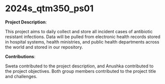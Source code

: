 # 2024s_qtm350_ps01

**Project Description**:

This project aims to daily collect and store all incident cases of antibiotic resistant infections. Data will be pulled from electronic health records stored in hospital systems, health ministries, and public health departments across the world and stored in our repository.

**Contributions**:

Sweta contributed to the project description, and Anushka contributed to the project objectives. Both group members contributed to the project title and challenges.

